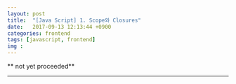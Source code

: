 ```yaml
---
layout: post
title:  "[Java Script] 1. Scope와 Closures"
date:   2017-09-13 12:13:44 +0900
categories: frontend
tags: [javascript, frontend]
img : 
---
```


** not yet proceeded**


---